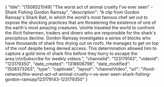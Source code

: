 {
    "title": "[1508521049] \"The worst act of animal cruelty I've ever seen\" - Shark Fishing Gordon Ramsay",
    "description": "A clip from Gordon Ramsay's Shark Bait, in which the world's most famous chef set out to expose the shocking practices that are threatening the existence of one of the earth's most amazing creatures. \n\nHe traveled the world to confront the illicit fishermen, traders and diners who are responsible for the shark's precipitous decline. Gordon Ramsay investigates a series of blocks who have thousands of shark fins drying out on roofs. He manages to get on top of the roof despite being denied access. This determination allowed him to capture a gold mine of shark fins before they hurry to escape the area.\n\nSubscribe for weekly videos.",
    "channelid": "123179143",
    "videoid": "123179350",
    "date_created": "1318606796",
    "date_modified": "1508373263",
    "type": "captivate",
    "layout": "channelVideo",
    "url": "\/food-network\/the-worst-act-of-animal-cruelty-i-ve-ever-seen-shark-fishing-gordon-ramsay\/123179143-123179350"
}